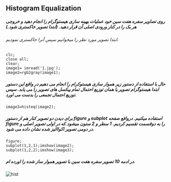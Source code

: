 ## Histogram Equalization
##### روی تصاویر سفره هفت سین خود عملیات بهینه سازی هیستوگرام را انجام دهید و خروجی هر یک را در کنار ورودی اصلی آن قرار دهید. (ابتدا تصویر خاکستری شود.)
###### ابتدا تصویر مورد نظر را میخوانیم سپس آنرا خاکستری نمودیم.
```
clc;
close all;
clear;
image1= imread('1.jpg');
image2=rgb2gray(image1);
```
##### حال با استفاده از دستور زیر هموار سازی هیستوکرام را انجام می دهیم در واقع این دستور ابتدا هیستوگرام تصویر یا همان توزیع احتمال تمام پیکسل های تصویر را می یابد. سپس توزیع احتمال تجمعی را بدست می اورد.

```
image3=histeq(image2);
```
##### برای دیدن دو تصویر کنار هم از دستور figure و subplot استفاده میکنیم. درواقع صفحه figure را به دوقسمت تقسیم کردیم. 1 سطر و 2 ستون میشود.که در اولی تصویر اصلی و در دومی تصویر اکواالیز شده نشان داده می شود.
```
figure;
subplot(1,2,1);imshow(image2);
subplot(1,2,2);imshow(image3);
```
##### در ادمه 10 تصویر سفره هفت سین با تصویر هموار ساز شده را اورده ام.
![hist](https://github.com/semnan-university-ai/image-processing-class-002/blob/main/benchmark/airplane.png)
